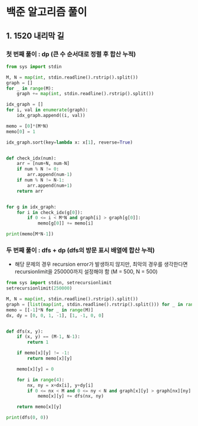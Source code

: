 # 백준 알고리즘 풀이

## 1. 1520 내리막 길

### 첫 번째 풀이 : dp (큰 수 순서대로 정렬 후 합산 누적)

```python
from sys import stdin

M, N = map(int, stdin.readline().rstrip().split())
graph = []
for _ in range(M):
    graph += map(int, stdin.readline().rstrip().split())

idx_graph = []
for i, val in enumerate(graph):
    idx_graph.append((i, val))

memo = [0]*(M*N)
memo[0] = 1

idx_graph.sort(key=lambda x: x[1], reverse=True)


def check_idx(num):
    arr = [num+N, num-N]
    if num % N != 0:
        arr.append(num-1)
    if num % N != N-1:
        arr.append(num+1)
    return arr


for g in idx_graph:
    for i in check_idx(g[0]):
        if 0 <= i < M*N and graph[i] > graph[g[0]]:
            memo[g[0]] += memo[i]

print(memo[M*N-1])
```

### 두 번째 풀이 : dfs + dp (dfs의 방문 표시 배열에 합산 누적)

- 해당 문제의 경우 recursion error가 발생하지 않지만, 최악의 경우를 생각한다면 recursionlimit을 250000까지 설정해야 함 (M = 500, N = 500)

```python
from sys import stdin, setrecursionlimit
setrecursionlimit(250000)

M, N = map(int, stdin.readline().rstrip().split())
graph = [list(map(int, stdin.readline().rstrip().split())) for _ in range(M)]
memo = [[-1]*N for _ in range(M)]
dx, dy = [0, 0, 1, -1], [1, -1, 0, 0]


def dfs(x, y):
    if (x, y) == (M-1, N-1):
        return 1

    if memo[x][y] != -1:
        return memo[x][y]

    memo[x][y] = 0

    for i in range(4):
        nx, ny = x+dx[i], y+dy[i]
        if 0 <= nx < M and 0 <= ny < N and graph[x][y] > graph[nx][ny]:
            memo[x][y] += dfs(nx, ny)

    return memo[x][y]

print(dfs(0, 0))
```
